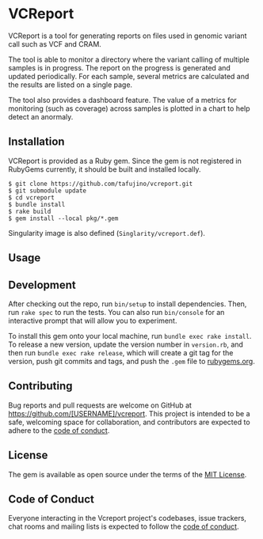 # VCReport

VCReport is a tool for generating reports on files used in genomic variant call such as VCF and CRAM.

The tool is able to monitor a directory where the variant calling of multiple samples is in progress. The report on the progress is generated and updated periodically. For each sample, several metrics are calculated and the results are listed on a single page.

The tool also provides a dashboard feature. The value of a metrics for monitoring (such as coverage) across samples is plotted in a chart to help detect an anormaly.

## Installation

VCReport is provided as a Ruby gem. Since the gem is not registered in RubyGems currently, it should be built and installed locally.

```
$ git clone https://github.com/tafujino/vcreport.git
$ git submodule update
$ cd vcreport
$ bundle install
$ rake build
$ gem install --local pkg/*.gem
```

Singularity image is also defined (`Singlarity/vcreport.def`).

## Usage

## Development

After checking out the repo, run `bin/setup` to install dependencies. Then, run `rake spec` to run the tests. You can also run `bin/console` for an interactive prompt that will allow you to experiment.

To install this gem onto your local machine, run `bundle exec rake install`. To release a new version, update the version number in `version.rb`, and then run `bundle exec rake release`, which will create a git tag for the version, push git commits and tags, and push the `.gem` file to [rubygems.org](https://rubygems.org).

## Contributing

Bug reports and pull requests are welcome on GitHub at https://github.com/[USERNAME]/vcreport. This project is intended to be a safe, welcoming space for collaboration, and contributors are expected to adhere to the [code of conduct](https://github.com/[USERNAME]/vcreport/blob/master/CODE_OF_CONDUCT.md).


## License

The gem is available as open source under the terms of the [MIT License](https://opensource.org/licenses/MIT).

## Code of Conduct

Everyone interacting in the Vcreport project's codebases, issue trackers, chat rooms and mailing lists is expected to follow the [code of conduct](https://github.com/[USERNAME]/vcreport/blob/master/CODE_OF_CONDUCT.md).
